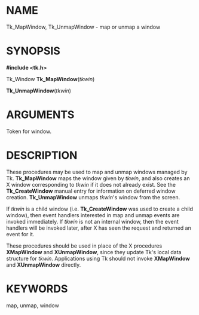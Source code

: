 # NAME

Tk_MapWindow, Tk_UnmapWindow - map or unmap a window

# SYNOPSIS

**#include \<tk.h\>**

Tk_Window **Tk_MapWindow**(*tkwin*)

**Tk_UnmapWindow**(*tkwin*)

# ARGUMENTS

Token for window.

# DESCRIPTION

These procedures may be used to map and unmap windows managed by Tk.
**Tk_MapWindow** maps the window given by *tkwin*, and also creates an X
window corresponding to *tkwin* if it does not already exist. See the
**Tk_CreateWindow** manual entry for information on deferred window
creation. **Tk_UnmapWindow** unmaps *tkwin*\'s window from the screen.

If *tkwin* is a child window (i.e. **Tk_CreateWindow** was used to
create a child window), then event handlers interested in map and unmap
events are invoked immediately. If *tkwin* is not an internal window,
then the event handlers will be invoked later, after X has seen the
request and returned an event for it.

These procedures should be used in place of the X procedures
**XMapWindow** and **XUnmapWindow**, since they update Tk\'s local data
structure for *tkwin*. Applications using Tk should not invoke
**XMapWindow** and **XUnmapWindow** directly.

# KEYWORDS

map, unmap, window
